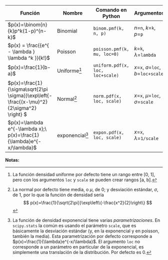 | Función                                                                                    | Nombre          | Comando en Python                | Argumentos                             |
| ------------------------------------------------------------------------------------------ | --------------- | -------------------------------- | -------------------------------------- |
| $p(x)=\binom{n}{k}p^k(1-p)^{n-k}$                                                          | Binomial        | `binom.pmf(k, n, p)`             | $n$=`n`, $k$=`k`, $p$=`p`              |
| $p(x) = \frac{{e^{ - \lambda } \lambda ^k }}{k!}$                                          | Poisson         | `poisson.pmf(k, mu, loc=0)`      | $k$=`k`, $\lambda$=`lambda`            |
| $p(x)=\frac{1}{b-a}$                                                                       | Uniforme[^1]    | `uniform.pdf(x, loc, loc+scale)` | $x$=`x`, $a$=`loc`, $b$=`loc+scale`    |
| $p(x)=\frac{1}{\sigma\sqrt{2\pi \sigma}}\exp\left\{-\frac{(x-\mu)^2}{2\sigma^2} \right\} $ | Normal[^2]      | `norm.pdf(x, loc, scale)`        | $x$=`x`, $\mu$=`loc`, $\sigma$=`scale` |
| $p(x)=\lambda e^{-\lambda x};\ p(x)=\frac{1}{\lambda}e^{-x/\lambda}$                       | exponencial[^3] | `expon.pdf(x, loc, scale)`       | $x$=`x`, $\lambda$=`1/scale`           |

**Notas:**

[^1]: La función densidad uniforme por defecto tiene un rango entre [0, 1], pero con los argumentos `loc` y `scale` se pueden crear rangos [a, b].
[^2]: La normal por defecto tiene media, o $\mu$, de 0; y desviación estándar, $\sigma$, de 1, por lo que la función de densidad sería
$$
  p(x)=\frac{1}{\sqrt{2\pi}}\exp\left\{-\frac{x^2}{2}\right\}
$$
[^3]: La función de densidad exponencial tiene varias *parametrizaciones*. En `scipy.stats` la común es usando el parámetro `scale`, que es básicamente la desviación estándar (y, en la exponencial y en poisson, también la media). Esta parametrización por defecto corresponde a $p(x)=\frac{1}{\lambda}e^{-x/\lambda}$. El argumento `loc` no corresponde a un parámetro en particular de la exponencial, es simplemente una translación de la distribución. Por defecto es 0.

